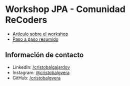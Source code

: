 # Workshop JPA - Comunidad ReCoders

- [Artículo sobre el workshop](https://www.notion.so/Workshop-Java-Persistence-API-JPA-en-Spring-Boot-30c68d57c09c4aa5a68833228f806841)
- [Paso a paso resumido](https://www.notion.so/Paso-a-paso-resumido-2a46b089d0c0478f9bf4630201f657f1)

## Información de contacto
- LinkedIn: [/cristobalgajardov](https://linkedin.com/in/cristobalgajardov/)
- Instagram: [@cristobalgvera](https://instagram.com/cristobalgvera/)
- GitHub: [/cristobalgvera](https://github.com/cristobalgvera/)

